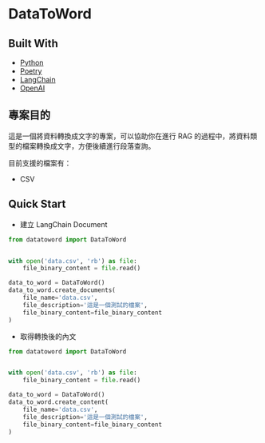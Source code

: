 # DataToWord

## Built With

- [Python](https://www.python.org/)
- [Poetry](https://python-poetry.org/)
- [LangChain](https://www.langchain.com/)
- [OpenAI](https://platform.openai.com/docs/models)

## 專案目的

這是一個將資料轉換成文字的專案，可以協助你在進行 RAG 的過程中，將資料類型的檔案轉換成文字，方便後續進行段落查詢。

目前支援的檔案有：

- CSV


## Quick Start

- 建立 LangChain Document
```python
from datatoword import DataToWord


with open('data.csv', 'rb') as file:
    file_binary_content = file.read()

data_to_word = DataToWord()
data_to_word.create_documents(
    file_name='data.csv',
    file_description='這是一個測試的檔案',
    file_binary_content=file_binary_content
)
```

- 取得轉換後的內文
```python
from datatoword import DataToWord


with open('data.csv', 'rb') as file:
    file_binary_content = file.read()

data_to_word = DataToWord()
data_to_word.create_content(
    file_name='data.csv',
    file_description='這是一個測試的檔案',
    file_binary_content=file_binary_content
)
```
